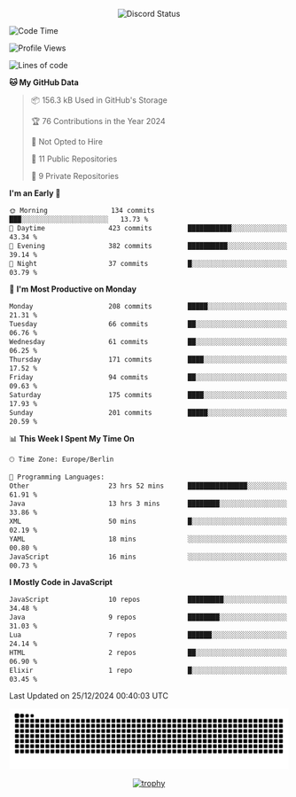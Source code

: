 <!-- Discord Status -->
<p align="center">
  <img src="https://lanyard.cnrad.dev/api/531896089096486922?borderRadius=30px" alt="Discord Status" />
</p>

<!--START_SECTION:waka-->
![Code Time](http://img.shields.io/badge/Code%20Time-1%2C218%20hrs%2032%20mins-blue)

![Profile Views](http://img.shields.io/badge/Profile%20Views-0-blue)

![Lines of code](https://img.shields.io/badge/From%20Hello%20World%20I%27ve%20Written-3.1%20million%20lines%20of%20code-blue)

**🐱 My GitHub Data** 

> 📦 156.3 kB Used in GitHub's Storage 
 > 
> 🏆 76 Contributions in the Year 2024
 > 
> 🚫 Not Opted to Hire
 > 
> 📜 11 Public Repositories 
 > 
> 🔑 9 Private Repositories 
 > 
**I'm an Early 🐤** 

```text
🌞 Morning                134 commits         ███░░░░░░░░░░░░░░░░░░░░░░   13.73 % 
🌆 Daytime                423 commits         ███████████░░░░░░░░░░░░░░   43.34 % 
🌃 Evening                382 commits         ██████████░░░░░░░░░░░░░░░   39.14 % 
🌙 Night                  37 commits          █░░░░░░░░░░░░░░░░░░░░░░░░   03.79 % 
```
📅 **I'm Most Productive on Monday** 

```text
Monday                   208 commits         █████░░░░░░░░░░░░░░░░░░░░   21.31 % 
Tuesday                  66 commits          ██░░░░░░░░░░░░░░░░░░░░░░░   06.76 % 
Wednesday                61 commits          ██░░░░░░░░░░░░░░░░░░░░░░░   06.25 % 
Thursday                 171 commits         ████░░░░░░░░░░░░░░░░░░░░░   17.52 % 
Friday                   94 commits          ██░░░░░░░░░░░░░░░░░░░░░░░   09.63 % 
Saturday                 175 commits         ████░░░░░░░░░░░░░░░░░░░░░   17.93 % 
Sunday                   201 commits         █████░░░░░░░░░░░░░░░░░░░░   20.59 % 
```


📊 **This Week I Spent My Time On** 

```text
🕑︎ Time Zone: Europe/Berlin

💬 Programming Languages: 
Other                    23 hrs 52 mins      ███████████████░░░░░░░░░░   61.91 % 
Java                     13 hrs 3 mins       ████████░░░░░░░░░░░░░░░░░   33.86 % 
XML                      50 mins             █░░░░░░░░░░░░░░░░░░░░░░░░   02.19 % 
YAML                     18 mins             ░░░░░░░░░░░░░░░░░░░░░░░░░   00.80 % 
JavaScript               16 mins             ░░░░░░░░░░░░░░░░░░░░░░░░░   00.73 % 
```

**I Mostly Code in JavaScript** 

```text
JavaScript               10 repos            █████████░░░░░░░░░░░░░░░░   34.48 % 
Java                     9 repos             ████████░░░░░░░░░░░░░░░░░   31.03 % 
Lua                      7 repos             ██████░░░░░░░░░░░░░░░░░░░   24.14 % 
HTML                     2 repos             ██░░░░░░░░░░░░░░░░░░░░░░░   06.90 % 
Elixir                   1 repo              █░░░░░░░░░░░░░░░░░░░░░░░░   03.45 % 
```




 Last Updated on 25/12/2024 00:40:03 UTC
<!--END_SECTION:waka-->

<!-- GitHub Contribution Snake -->
<p align="center">
  <img src="https://raw.githubusercontent.com/vxnsin/vxnsin/output/github-contribution-grid-snake-dark.svg" alt="GitHub Contribution Snake" />
</p>

<!-- GitHub Trophy -->
<p align="center">
  <a href="https://github.com/ryo-ma/github-profile-trophy">
    <img src="https://github-profile-trophy.vercel.app/?username=vxnsin&theme=onedark" alt="trophy" />
  </a>
</p>
